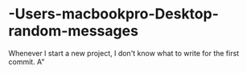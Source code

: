 # -Users-macbookpro-Desktop-random-messages
Whenever I start a new project, I don't know what to write for the first commit. A"
